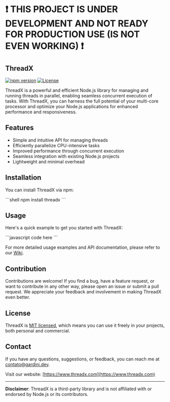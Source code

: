 # ❗ THIS PROJECT IS UNDER DEVELOPMENT AND NOT READY FOR PRODUCTION USE (IS NOT EVEN WORKING) ❗

## ThreadX

[![npm version](https://badge.fury.io/js/threadx.svg)](https://www.npmjs.com/package/threadx)
[![License](https://img.shields.io/badge/license-MIT-blue.svg)](https://opensource.org/licenses/MIT)

ThreadX is a powerful and efficient Node.js library for managing and running threads in parallel, enabling seamless concurrent execution of tasks. With ThreadX, you can harness the full potential of your multi-core processor and optimize your Node.js applications for enhanced performance and responsiveness.

## Features

- Simple and intuitive API for managing threads
- Efficiently parallelize CPU-intensive tasks
- Improved performance through concurrent execution
- Seamless integration with existing Node.js projects
- Lightweight and minimal overhead

## Installation

You can install ThreadX via npm:

\`\`\`shell
npm install threadx
\`\`\`

## Usage

Here's a quick example to get you started with ThreadX:

\`\`\`javascript
code here
\`\`\`

For more detailed usage examples and API documentation, please refer to our [Wiki](https://github.com/Lucas-Gardini/threadx/wiki).

## Contribution

Contributions are welcome! If you find a bug, have a feature request, or want to contribute in any other way, please open an issue or submit a pull request. We appreciate your feedback and involvement in making ThreadX even better.

## License

ThreadX is [MIT licensed](https://opensource.org/licenses/MIT), which means you can use it freely in your projects, both personal and commercial.

## Contact

If you have any questions, suggestions, or feedback, you can reach me at <contato@gardini.dev>.

Visit our website: [https://www.threadx.com](https://www.threadx.com)

---

**Disclaimer**: ThreadX is a third-party library and is not affiliated with or endorsed by Node.js or its contributors.
